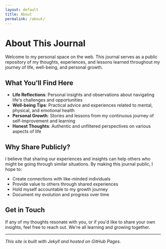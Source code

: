 ```yaml
---
layout: default
title: About
permalink: /about/
---
```


# About This Journal

Welcome to my personal space on the web. This journal serves as a public repository of my thoughts, experiences, and lessons learned throughout my journey of life, well-being, and personal growth.

## What You'll Find Here

- **Life Reflections**: Personal insights and observations about navigating life's challenges and opportunities
- **Well-being Tips**: Practical advice and experiences related to mental, physical, and emotional health
- **Personal Growth**: Stories and lessons from my continuous journey of self-improvement and learning
- **Honest Thoughts**: Authentic and unfiltered perspectives on various aspects of life

## Why Share Publicly?

I believe that sharing our experiences and insights can help others who might be going through similar situations. By making this journal public, I hope to:

- Create connections with like-minded individuals
- Provide value to others through shared experiences
- Hold myself accountable to my growth journey
- Document my evolution and progress over time

## Get in Touch

If any of my thoughts resonate with you, or if you'd like to share your own insights, feel free to reach out. We're all learning and growing together.

---

*This site is built with Jekyll and hosted on GitHub Pages.*